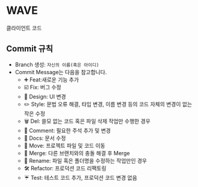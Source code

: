# WAVE

클라이언트 코드

## Commit 규칙

- Branch 생성: `자신의 이름(혹은 아이디)`
- Commit Message는 다음을 참고합니다.
  - ➕ Feat:새로운 기능 추가
  - ☑️ Fix: 버그 수정
  - 🎨 Design: UI 변경
  - ✏️ Style: 문법 오류 해결, 타입 변경, 이름 변경 등의 코드 자체의 변경이 없는 작은 수정
  - 🗑️ Del: 쓸모 없는 코드 혹은 파일 삭제 작업만 수행한 경우
  - 🧸 Comment: 필요한 주석 추가 및 변경
  - 📝 Docs: 문서 수정
  - 🚚 Move: 프로젝트 파일 및 코드 이동
  - 🔀 Merge: 다른 브랜치와의 충돌 해결 후 Merge
  - 📛 Rename: 파일 혹은 폴더명을 수정하는 작업만인 경우
  - 🛠 Refactor: 프로덕션 코드 리팩토링
  - ☔️ Test: 테스트 코드 추가, 프로덕션 코드 변경 없음

